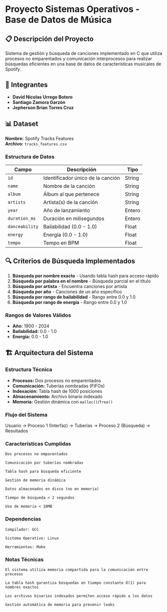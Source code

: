 # Proyecto Sistemas Operativos - Base de Datos de Música

## 📋 Descripción del Proyecto

Sistema de gestión y búsqueda de canciones implementado en C que utiliza procesos no emparentados y comunicación interprocesos para realizar búsquedas eficientes en una base de datos de características musicales de Spotify.

## 👥 Integrantes

- **David Nicolas Urrego Botero**
- **Santiago Zamora Garzón**  
- **Jepherson Brian Torres Cruz**

## 📊 Dataset

**Nombre:** Spotify Tracks Features  
**Archivo:** `tracks_features.csv`

### Estructura de Datos
| Campo | Descripción | Tipo |
|-------|-------------|------|
| `id` | Identificador único de la canción | String |
| `name` | Nombre de la canción | String |
| `album` | Álbum al que pertenece | String |
| `artists` | Artista(s) de la canción | String |
| `year` | Año de lanzamiento | Entero |
| `duration_ms` | Duración en milisegundos | Entero |
| `danceability` | Bailabilidad (0.0 - 1.0) | Float |
| `energy` | Energía (0.0 - 1.0) | Float |
| `tempo` | Tempo en BPM | Float |

## 🔍 Criterios de Búsqueda Implementados

1. **Búsqueda por nombre exacto** - Usando tabla hash para acceso rápido
2. **Búsqueda por palabra en el nombre** - Búsqueda parcial en el título
3. **Búsqueda por artista** - Encuentra canciones por artista
4. **Búsqueda por año** - Canciones de un año específico
5. **Búsqueda por rango de bailabilidad** - Rango entre 0.0 y 1.0
6. **Búsqueda por rango de energía** - Rango entre 0.0 y 1.0

### Rangos de Valores Válidos
- **Año:** 1900 - 2024
- **Bailabilidad:** 0.0 - 1.0
- **Energía:** 0.0 - 1.0

## 🏗️ Arquitectura del Sistema

### Estructura Técnica
- **Procesos:** Dos procesos no emparentados
- **Comunicación:** Tuberías nombradas (FIFOs)
- **Indexación:** Tabla hash de 1000 posiciones
- **Almacenamiento:** Archivo binario indexado
- **Memoria:** Gestión dinámica con `malloc()`/`free()`

### Flujo del Sistema

Usuario → Proceso 1 (Interfaz) → Tuberías → Proceso 2 (Búsqueda) → Resultados


### Características Cumplidas

    Dos procesos no emparentados

    Comunicación por tuberías nombradas

    Tabla hash para búsqueda eficiente

    Gestión de memoria dinámica

    Datos almacenados en disco (no en memoria)

    Tiempo de búsqueda < 2 segundos

    Uso de memoria < 10MB


### Dependencias

    Compilador: GCC

    Sistema Operativo: Linux

    Herramientas: Make

### Notas Técnicas

    El sistema utiliza memoria compartida para la comunicación entre procesos

    La tabla hash garantiza búsquedas en tiempo constante O(1) para nombres exactos

    Los archivos binarios indexados permiten acceso rápido a los datos

    Gestión automática de memoria para prevenir leaks

